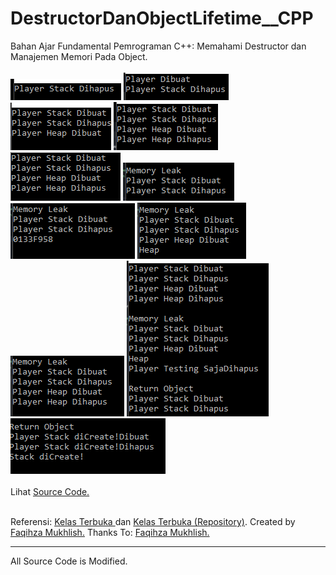 # DestructorDanObjectLifetime__CPP
Bahan Ajar Fundamental Pemrograman C++: Memahami Destructor dan Manajemen Memori Pada Object.<br><br>
<img src="https://github.com/RizkyKhapidsyah/DestructorDanObjectLifetime__CPP/blob/master/Results/001.PNG">
<img src="https://github.com/RizkyKhapidsyah/DestructorDanObjectLifetime__CPP/blob/master/Results/002.PNG">
<img src="https://github.com/RizkyKhapidsyah/DestructorDanObjectLifetime__CPP/blob/master/Results/003.PNG">
<img src="https://github.com/RizkyKhapidsyah/DestructorDanObjectLifetime__CPP/blob/master/Results/004.PNG">
<img src="https://github.com/RizkyKhapidsyah/DestructorDanObjectLifetime__CPP/blob/master/Results/005.PNG">
<img src="https://github.com/RizkyKhapidsyah/DestructorDanObjectLifetime__CPP/blob/master/Results/006.PNG">
<img src="https://github.com/RizkyKhapidsyah/DestructorDanObjectLifetime__CPP/blob/master/Results/007.PNG">
<img src="https://github.com/RizkyKhapidsyah/DestructorDanObjectLifetime__CPP/blob/master/Results/008.PNG">
<img src="https://github.com/RizkyKhapidsyah/DestructorDanObjectLifetime__CPP/blob/master/Results/009.PNG">
<img src="https://github.com/RizkyKhapidsyah/DestructorDanObjectLifetime__CPP/blob/master/Results/010.PNG">
<img src="https://github.com/RizkyKhapidsyah/DestructorDanObjectLifetime__CPP/blob/master/Results/011.PNG"><br><br>
Lihat <a href="https://github.com/RizkyKhapidsyah/DestructorDanObjectLifetime__CPP/blob/master/Source.cpp">Source Code.</a><br><br>

Referensi: <a href="https://www.youtube.com/user/faqihzamukhlish"> Kelas Terbuka </a> dan <a href="https://github.com/kelasterbuka"> Kelas Terbuka (Repository)</a>. Created by <a href="https://github.com/faqihza">Faqihza Mukhlish.</a> Thanks To: <a href="https://www.youtube.com/channel/UCRGHjysoCemh4y7tCJQs30w/about">Faqihza Mukhlish.</a><br>

-----
All Source Code is Modified.
